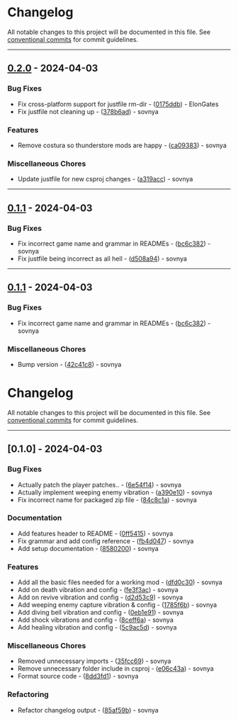 # Changelog

All notable changes to this project will be documented in this file. See [conventional commits](https://www.conventionalcommits.org/) for commit guidelines.

---
## [0.2.0](https://github.com/bananasov/LethalVibrations/compare/v0.1.1..v0.2.0) - 2024-04-03

### Bug Fixes

- Fix cross-platform support for justfile rm-dir - ([0175ddb](https://github.com/bananasov/LethalVibrations/commit/0175ddb2b50f47cc56c679392e594cd4663bf35c)) - ElonGates
- Fix justfile not cleaning up - ([378b6ad](https://github.com/bananasov/LethalVibrations/commit/378b6ad754bbf853f4921b96b13ac26905efb34b)) - sovnya

### Features

- Remove costura so thunderstore mods are happy - ([ca09383](https://github.com/bananasov/LethalVibrations/commit/ca09383ab64e3526e9f9e47f3c78b54798526881)) - sovnya

### Miscellaneous Chores

- Update justfile for new csproj changes - ([a319acc](https://github.com/bananasov/LethalVibrations/commit/a319acc71edf66ed139fcb534bdb4210dab59d41)) - sovnya

---
## [0.1.1](https://github.com/bananasov/LethalVibrations/compare/v0.1.0..v0.1.1) - 2024-04-03

### Bug Fixes

- Fix incorrect game name and grammar in READMEs - ([bc6c382](https://github.com/bananasov/LethalVibrations/commit/bc6c382d712f6399f78e37b962ac13e16e2f8ce0)) - sovnya
- Fix justfile being incorrect as all hell - ([d508a94](https://github.com/bananasov/LethalVibrations/commit/d508a9441018d06f00db0657822faa893bb1b582)) - sovnya

---
## [0.1.1](https://github.com/bananasov/LethalVibrations/compare/v0.1.0..v0.1.1) - 2024-04-03

### Bug Fixes

- Fix incorrect game name and grammar in READMEs - ([bc6c382](https://github.com/bananasov/LethalVibrations/commit/bc6c382d712f6399f78e37b962ac13e16e2f8ce0)) - sovnya

### Miscellaneous Chores

- Bump version - ([42c41c8](https://github.com/bananasov/LethalVibrations/commit/42c41c8347639450c79b8500d22f2ed216d182fe)) - sovnya

# Changelog

All notable changes to this project will be documented in this file. See [conventional commits](https://www.conventionalcommits.org/) for commit guidelines.

---
## [0.1.0] - 2024-04-03

### Bug Fixes

- Actually patch the player patches.. - ([6e54f14](https://github.com/bananasov/LethalVibrations/commit/6e54f147d35426ec5e4a18dec225f3afeb263221)) - sovnya
- Actually implement weeping enemy vibration - ([a390e10](https://github.com/bananasov/LethalVibrations/commit/a390e1002681bc0129f90db98b9575d9d349faf9)) - sovnya
- Fix incorrect name for packaged zip file - ([84c8c1a](https://github.com/bananasov/LethalVibrations/commit/84c8c1af4df501d34ba6d7e6235eaa92321f37d6)) - sovnya

### Documentation

- Add features header to README - ([0ff5415](https://github.com/bananasov/LethalVibrations/commit/0ff5415f0b7f63c1fedfac969f2c9c9af195df4a)) - sovnya
- Fix grammar and add config reference - ([fb4d047](https://github.com/bananasov/LethalVibrations/commit/fb4d0470959a1a91d46b82f0406f78fc35d9bde7)) - sovnya
- Add setup documentation - ([8580200](https://github.com/bananasov/LethalVibrations/commit/85802009dae89175b6815470675e38e7c66b47f2)) - sovnya

### Features

- Add all the basic files needed for a working mod - ([dfd0c30](https://github.com/bananasov/LethalVibrations/commit/dfd0c307bebdb4a0949f8038a0a11365e2111c5a)) - sovnya
- Add on death vibration and config - ([fe3f3ac](https://github.com/bananasov/LethalVibrations/commit/fe3f3ac68593f5309de5adce3b01e26dbabc028a)) - sovnya
- Add on revive vibration and config - ([d2d53c9](https://github.com/bananasov/LethalVibrations/commit/d2d53c9417b6b50914a5e58768dd20f15b258f9f)) - sovnya
- Add weeping enemy capture vibration & config - ([1785f6b](https://github.com/bananasov/LethalVibrations/commit/1785f6b649a02d7040e1b562dfe434b2d516dee5)) - sovnya
- Add diving bell vibration and config - ([0eb1e91](https://github.com/bananasov/LethalVibrations/commit/0eb1e9165ff1e72e9ff1c48293bb88db04bc6603)) - sovnya
- Add shock vibrations and config - ([8ceff6a](https://github.com/bananasov/LethalVibrations/commit/8ceff6a900953f2e3fdae4e2ae1962053c58ea8a)) - sovnya
- Add healing vibration and config - ([5c9ac5d](https://github.com/bananasov/LethalVibrations/commit/5c9ac5d8c0eab460de8b7d9ab382c3749582d6ca)) - sovnya

### Miscellaneous Chores

- Removed unnecessary imports - ([35fcc69](https://github.com/bananasov/LethalVibrations/commit/35fcc6937602f8f5449177e6c605dd3a56ecee1d)) - sovnya
- Remove unnecessary folder include in csproj - ([e06c43a](https://github.com/bananasov/LethalVibrations/commit/e06c43ae510b3ea370cd813f3d28c8443e7c26c1)) - sovnya
- Format source code - ([8dd3fd1](https://github.com/bananasov/LethalVibrations/commit/8dd3fd1cea63f4670a21f2053fe853113fee6a12)) - sovnya

### Refactoring

- Refactor changelog output - ([85af59b](https://github.com/bananasov/LethalVibrations/commit/85af59b028e271d634d17d663745b35ed414ac5d)) - sovnya

<!-- generated by git-cliff -->
